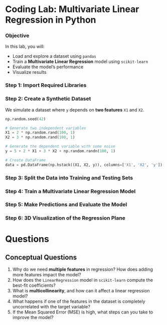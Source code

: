 # **Coding Lab: Multivariate Linear Regression in Python**

### **Objective**
In this lab, you will:  
- Load and explore a dataset using `pandas`  
- Train a **Multivariate Linear Regression** model using `scikit-learn`  
- Evaluate the model’s performance  
- Visualize results  

### **Step 1: Import Required Libraries**  

### **Step 2: Create a Synthetic Dataset**  
We simulate a dataset where `y` depends on **two features** `X1` and `X2`.  
```python
np.random.seed(42)

# Generate two independent variables
X1 = 2 * np.random.rand(100, 1)
X2 = 3 * np.random.rand(100, 1)

# Generate the dependent variable with some noise
y = 5 + 2 * X1 + 3 * X2 + np.random.randn(100, 1)

# Create DataFrame
data = pd.DataFrame(np.hstack((X1, X2, y)), columns=['X1', 'X2', 'y'])
```

### **Step 3: Split the Data into Training and Testing Sets**  

### **Step 4: Train a Multivariate Linear Regression Model**  

### **Step 5: Make Predictions and Evaluate the Model**  

### **Step 6: 3D Visualization of the Regression Plane**  

# **Questions**

## **Conceptual Questions**  
1. Why do we need **multiple features** in regression? How does adding more features impact the model?  
2. How does the `LinearRegression` model in `scikit-learn` compute the best-fit coefficients?  
3. What is **multicollinearity**, and how can it affect a linear regression model?  
4. What happens if one of the features in the dataset is completely uncorrelated with the target variable?  
5. If the Mean Squared Error (MSE) is high, what steps can you take to improve the model?  